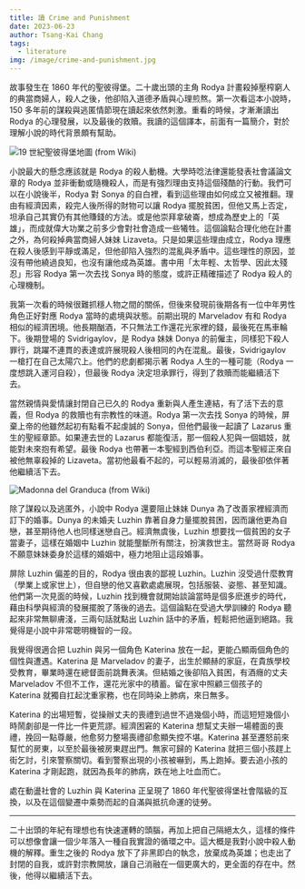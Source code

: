 ```yaml
---
title: 讀 Crime and Punishment
date: 2023-06-23
author: Tsang-Kai Chang
tags:
  - literature
img: /image/crime-and-punishment.jpg
---
```


故事發生在 1860 年代的聖彼得堡。二十歲出頭的主角 Rodya 計畫殺掉壓榨窮人的典當商婦人，殺人之後，他卻陷入道德矛盾與心理煎熬。第一次看這本小說時，150 多年前的謀殺與逃匿情節現在讀起來依然刺激。重看的時候，才漸漸讀出 Rodya 的心理發展，以及最後的救贖。我讀的這個譯本，前面有一篇簡介，對於理解小說的時代背景頗有幫助。

<!--more-->

![19 世紀聖彼得堡地圖 (from Wiki)](/image/st-petersburg-map.jpg)

小說最大的懸念應該就是 Rodya 的殺人動機。大學時唸法律還能發表社會議論文章的 Rodya 並非衝動或隨機殺人，而是有強烈理由支持這個殘酷的行動。我們可以在小說後半，Rodya 對 Sonya 的自白裡，看到這些理由如何成立又被推翻。理由有經濟因素，殺完人後所得的財物可以讓 Rodya 擺脫貧困，但他又馬上否定，坦承自己其實仍有其他賺錢的方法。或是他崇拜拿破崙，想成為歷史上的「英雄」，而成就偉大功業之前多少會對社會造成一些犧牲。這個論點合理化他在計畫之外，為何殺掉典當商婦人妹妹 Lizaveta。只是如果這些理由成立，Rodya 理應在殺人後感到平靜或滿足，但他卻陷入強烈的混亂與矛盾中。這些理性的原因，並沒有帶他繞過良知，也沒有讓他成為英雄。書中用「太年輕、太哲學、因此太殘忍」形容 Rodya 第一次去找 Sonya 時的態度，或許正精確描述了 Rodya 殺人的心理機制。

我第一次看的時候很難抓穩人物之間的關係，但後來發現前後期各有一位中年男性角色正好對應 Rodya 當時的處境與狀態。前期出現的 Marveladov 有和 Rodya 相似的經濟困境。他長期酗酒，不只無法工作還花光家裡的錢，最後死在馬車輪下。後期登場的 Svidrigaylov，是 Rodya 妹妹 Donya 的前僱主，同樣犯下殺人罪行，跳躍不連貫的表達或許展現殺人後相同的內在混亂。最後，Svidrigaylov 一槍打在自己太陽穴上。他們的悲劇都揭示著 Rodya 人生的一種可能（Rodya 一度想跳入運河自殺），但最後 Rodya 決定坦承罪行，得到了救贖而能繼續活下去。

當然親情與愛情讓封閉自己已久的 Rodya 重新與人產生連結，有了活下去的意義，但 Rodya 的救贖也有宗教性的味道。Rodya 第一次去找 Sonya 的時候，屏棄上帝的他雖然起初有點看不起虔誠的 Sonya，但他們最後一起讀了 Lazarus 重生的聖經章節。如果連去世的 Lazarus 都能復活，那一個殺人犯與一個娼妓，就能對未來抱有希望。最後 Rodya 也帶著一本聖經到西伯利亞。而這本聖經正來自被他無辜殺掉的 Lizaveta。當初他最看不起的，可以輕易消滅的，最後卻依伴著他繼續活下去。

![Madonna del Granduca (from Wiki)](/image/madona.jpg)


除了謀殺以及逃匿外，小說中 Rodya 還要阻止妹妹 Dunya 為了改善家裡經濟而訂下的婚事。Dunya 的未婚夫 Luzhin 靠著自身力量擺脫貧困，因而讓他更為自戀，甚至期待他人也同樣迷戀自己。經濟無虞後，Luzhin 想要找一個貧困的女子當妻子，這樣在婚姻中 Luzhin 就能壟斷所有關注，扮演救世主。當然哥哥 Rodya 不願意妹妹委身於這樣的婚姻中，極力地阻止這段婚事。

屏除 Luzhin 偏差的目的，Rodya 很由衷的鄙視 Luzhin。Luzhin 沒受過什麼教育（學業上或家世上），但自戀的他又喜歡處處展現，包括服裝、姿態、甚至知識。他們第一次見面的時候，Luzhin 找到機會就開始談論當時是個多麽進步的時代，藉由科學與經濟的發展擺脫了落後的過去。這個論點在受過大學訓練的 Rodya 聽起來非常無聊膚淺，三兩句話就點出 Luzhin 話中的矛盾，輕鬆把他逼到絕路。我覺得是小說中非常聰明機智的一段。

我覺得很適合把 Luzhin 與另一個角色 Katerina 放在一起，更能凸顯兩個角色的個性與遭遇。Katerina 是 Marveladov 的妻子，出生於顯赫的家庭，在貴族學校受教育，畢業時還在總督面前跳舞表演。但結婚之後卻陷入貧困，有酒癮的丈夫 Marveladov 不但不工作，還花光家中的積蓄。留在家中照顧三個孩子的 Katerina 就獨自扛起沈重家務，也在同時染上肺病，來日無多。

Katerina 的出場短暫，從操辦丈夫的喪禮到過世不過幾個小時，而這短短幾個小時鬧劇卻是一件比一件更荒謬。經濟困窘的 Katerina 想幫丈夫辦一場體面的喪禮，挽回一點尊嚴，他愈努力整場喪禮卻愈顯失控不堪。Katerina 甚至遷怒前來幫忙的房東，以至於最後被房東趕出門。無家可歸的 Katerina 就把三個小孩趕上街乞討，引來警察關切。看到警察出現的小孩被嚇到，馬上跑掉。要去追小孩的 Katerina 才剛起跑，就因為長年的肺病，跌在地上吐血而亡。

處在動盪社會的 Luzhin 與 Katerina 正呈現了 1860 年代聖彼得堡社會階級的互換，以及在這個變遷中乘勢而起的自滿與抵抗命運的徒勞。

---

二十出頭的年紀有理想也有快速運轉的頭腦，再加上把自己隔絕太久，這樣的條件可以想像會讓一個少年落入一種自我實證的循環之中。這大概是我對小說中殺人動機的解釋。重生之後的 Rodya 放下了非黑即白的執念，放棄成為英雄；也走出了封閉的自我，或許對宗教開放，讓自己消融在一個更廣大的，更全面的存在中。然後，他得以繼續活下去。
